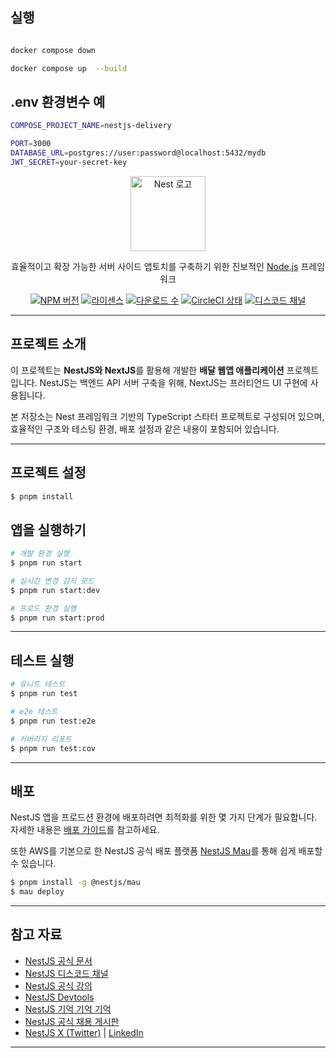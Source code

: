 ## 실행

```bash

docker compose down

docker compose up  --build

```

## .env 환경변수 예
```bash
COMPOSE_PROJECT_NAME=nestjs-delivery

PORT=3000
DATABASE_URL=postgres://user:password@localhost:5432/mydb
JWT_SECRET=your-secret-key
```




<p align="center">
  <a href="http://nestjs.com/" target="blank"><img src="https://nestjs.com/img/logo-small.svg" width="120" alt="Nest 로고" /></a>
</p>

<p align="center">효율적이고 확장 가능한 서버 사이드 앱토치를 구축하기 위한 진보적인 <a href="http://nodejs.org" target="_blank">Node.js</a> 프레임워크</p>

<p align="center">
  <a href="https://www.npmjs.com/~nestjscore" target="_blank"><img src="https://img.shields.io/npm/v/@nestjs/core.svg" alt="NPM 버전" /></a>
  <a href="https://www.npmjs.com/~nestjscore" target="_blank"><img src="https://img.shields.io/npm/l/@nestjs/core.svg" alt="라이센스" /></a>
  <a href="https://www.npmjs.com/~nestjscore" target="_blank"><img src="https://img.shields.io/npm/dm/@nestjs/common.svg" alt="다운로드 수" /></a>
  <a href="https://circleci.com/gh/nestjs/nest" target="_blank"><img src="https://img.shields.io/circleci/build/github/nestjs/nest/master" alt="CircleCI 상태" /></a>
  <a href="https://discord.gg/G7Qnnhy" target="_blank"><img src="https://img.shields.io/badge/discord-online-brightgreen.svg" alt="디스코드 채널" /></a>
</p>

---

## 프로젝트 소개

이 프로젝트는 **NestJS와 NextJS**를 활용해 개발한 **배달 웹앱 애플리케이션** 프로젝트입니다.
NestJS는 백엔드 API 서버 구축을 위해, NextJS는 프러티언드 UI 구현에 사용됩니다.

본 저장소는 Nest 프레임워크 기반의 TypeScript 스타터 프로젝트로 구성되어 있으며,
효율적인 구조와 테스팅 환경, 배포 설정과 같은 내용이 포함되어 있습니다.

---

## 프로젝트 설정

```bash
$ pnpm install
```

## 앱을 실행하기

```bash
# 개발 환경 실행
$ pnpm run start

# 실시간 변경 감지 모드
$ pnpm run start:dev

# 프로드 환경 실행
$ pnpm run start:prod
```

---

## 테스트 실행

```bash
# 유니트 테스트
$ pnpm run test

# e2e 테스트
$ pnpm run test:e2e

# 커버리지 리포트
$ pnpm run test:cov
```

---

## 배포

NestJS 앱을 프로드션 환경에 배포하려면 최적화를 위한 몇 가지 단계가 필요합니다.
자세한 내용은 [배포 가이드](https://docs.nestjs.com/deployment)를 참고하세요.

또한 AWS를 기본으로 한 NestJS 공식 배포 플랫폼 [NestJS Mau](https://mau.nestjs.com)를 통해 쉽게 배포할 수 있습니다.

```bash
$ pnpm install -g @nestjs/mau
$ mau deploy
```

---

## 참고 자료

- [NestJS 공식 문서](https://docs.nestjs.com)
- [NestJS 디스코드 채널](https://discord.gg/G7Qnnhy)
- [NestJS 공식 강의](https://courses.nestjs.com)
- [NestJS Devtools](https://devtools.nestjs.com)
- [NestJS 기억 기억 기억](https://enterprise.nestjs.com)
- [NestJS 공식 채용 게시판](https://jobs.nestjs.com)
- [NestJS X (Twitter)](https://x.com/nestframework) | [LinkedIn](https://linkedin.com/company/nestjs)

---
